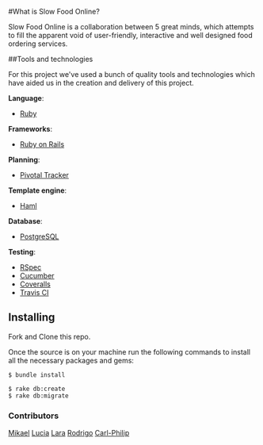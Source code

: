 #What is Slow Food Online?

Slow Food Online is a collaboration between 5 great minds, which attempts to fill the apparent void of user-friendly,
interactive and well designed food ordering services.

##Tools and technologies

For this project we've used a bunch of quality tools and technologies which have aided us in the creation
and delivery of this project.

**Language**:
* [Ruby](https://www.ruby-lang.org/)

**Frameworks**:
* [Ruby on Rails](http://rubyonrails.org/)

**Planning**:
* [Pivotal Tracker](https://www.pivotaltracker.com/n/projects/1609537)

**Template engine**:
* [Haml](http://haml.info/)

**Database**:
* [PostgreSQL](https://www.postgresql.org/)

**Testing**:
* [RSpec](http://rspec.info/)
* [Cucumber](https://cucumber.io/)
* [Coveralls](https://coveralls.io/)
* [Travis CI](https://travis-ci.org/)

## Installing
Fork and Clone this repo.

Once the source is on your machine run the following commands to install all the necessary packages and gems:

```
$ bundle install

$ rake db:create
$ rake db:migrate
```

### Contributors
[Mikael](https://github.com/MikaelFeher)
[Lucia](https://github.com/luciademoja)
[Lara](https://github.com/lollypop27)
[Rodrigo](https://github.com/rdcsg)
[Carl-Philip](https://github.com/callea2)
